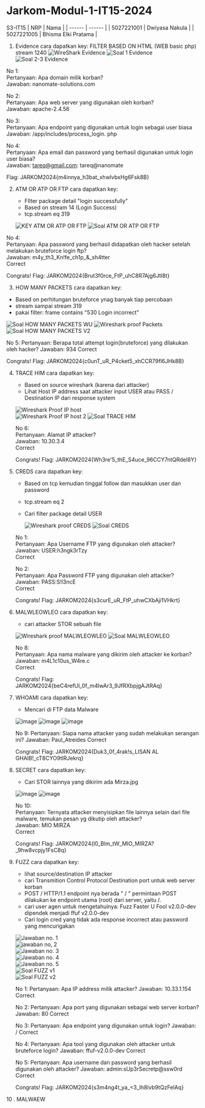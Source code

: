 # Jarkom-Modul-1-IT15-2024

S3-IT15
| NRP | Nama |
| ------ | ------ |
| 5027221001 | Dwiyasa Nakula |
| 5027221005 | Bhisma Elki Pratama |

1. Evidence
   cara dapatkan key:
   FILTER BASED ON HTML (WEB basic php)
   stream 1240
   ![WireShark Evidence](https://github.com/Dwiyasa-Nakula/Jarkom-Modul-1-IT15-2024/assets/115543100/29ac8c98-e413-442a-96ed-3ee2ddb6fc07)
   ![Soal 1 Evidence](https://github.com/Dwiyasa-Nakula/Jarkom-Modul-1-IT15-2024/assets/115543100/8bf93d28-ad3f-4c2a-8c4f-b52984878fe4)
   ![Soal 2-3 Evidence](https://github.com/Dwiyasa-Nakula/Jarkom-Modul-1-IT15-2024/assets/115543100/94c48a96-2fe7-4fd5-a0b3-a0afc20b09b9)

  No 1: <br>
  Pertanyaan: Apa domain milik korban? <br>
  Jawaban: nanomate-solutions.com <br>

  No 2: <br>
  Pertanyaan: Apa web server yang digunakan oleh korban? <br>
  Jawaban: apache-2.4.56 <br>

  No 3: <br>
  Pertanyaan: Apa endpoint yang digunakan untuk login sebagai user biasa <br>
  Jawaban: /app/includes/process_login. php <br>

  No 4: <br>
  Pertanyaan: Apa email dan password yang berhasil digunakan untuk login user biasa? <br>
  Jawaban: tareq@gmail.com: tareq@nanomate <br>

  Flag: JARKOM2024{m4innya_h3bat_xhwlvbxHg6Fsk8B}

2. ATM OR ATP OR FTP
    cara dapatkan key: <br>
    - FIlter package detail "login successfully" <br>
    - Based on stream 14 (Login Success) <br>
    - tcp.stream eq 319 <br>

   ![KEY ATM OR ATP OR FTP](https://github.com/Dwiyasa-Nakula/Jarkom-Modul-1-IT15-2024/assets/115543100/e68f794b-efd2-4ae1-b5c8-0b73c70e271e)
   ![Soal ATM OR ATP OR FTP](https://github.com/Dwiyasa-Nakula/Jarkom-Modul-1-IT15-2024/assets/115543100/aafdf8ab-ed06-4e51-9374-503a98c20bf6)

  No 4: <br>
  Pertanyaan: Apa password yang berhasil didapatkan oleh hacker setelah melakukan bruteforce login ftp? <br>
  Jawaban: m4y_th3_Kn!fe_ch1p_&_sh4tter <br>
  Correct <br>

  Congrats! Flag: JARKOM2024{Brut3f0rce_FtP_uhC8R7Ajg6Jtl8t}
  
3. HOW MANY PACKETS
  cara dapatkan key: <br>
  - Based on perhitungan bruteforce ynag banyak tiap percobaan <br>
  - stream sampai stream 319 <br>
  - pakai filter: frame contains "530 Login incorrect"


  ![Soal HOW MANY PACKETS WU](https://github.com/Dwiyasa-Nakula/Jarkom-Modul-1-IT15-2024/assets/115543100/14308163-f6b3-426e-b972-bd0d06accb56)
  ![Wireshark proof Packets](https://github.com/Dwiyasa-Nakula/Jarkom-Modul-1-IT15-2024/assets/115543100/81998df0-3db9-4e6e-b4ef-e1f4366549e9)
  ![Soal HOW MANY PACKETS V2](https://github.com/Dwiyasa-Nakula/Jarkom-Modul-1-IT15-2024/assets/115543100/ae1daa95-c60e-4c49-8df2-68a85bae9169)

  No 5:
  Pertanyaan: Berapa total attempt login(bruteforce) yang dilakukan oleh hacker?
  Jawaban: 934
  Correct

  Congrats! Flag: JARKOM2024{c0unT_uR_P4cket5_xhCCR79fl6JHk8B}

4. TRACE HIM
   cara dapatkan key: <br>
   - Based on source wireshark (karena dari attacker)
   - Lihat Host IP address saat attacker input USER atau PASS / Destination IP dari response system 
     
   ![Wireshark Proof IP host](https://github.com/Dwiyasa-Nakula/Jarkom-Modul-1-IT15-2024/assets/115543100/36e8ccc4-f046-4233-b14c-3adae9c4c7b4) <br>
   ![Wireshark Proof IP host 2](https://github.com/Dwiyasa-Nakula/Jarkom-Modul-1-IT15-2024/assets/115543100/0c6b4547-be9e-4160-9b01-3d43bc2d9ef5)
   ![Soal TRACE HIM](https://github.com/Dwiyasa-Nakula/Jarkom-Modul-1-IT15-2024/assets/115543100/ce29942b-7682-43f6-b4f6-4eb3167e6385)

   No 6: <br>
   Pertanyaan: Alamat IP attacker? <br>
   Jawaban: 10.30.3.4 <br>
   Correct <br>

   Congrats! Flag: JARKOM2024{Wh3re'5_thE_S4uce_96CCY7ntQRdel8Y}

5. CREDS
   cara dapatkan key: <br>
   - Based on tcp kemudian tinggal follow dan masukkan user dan password
   - tcp.stream eq 2
   - Cari filter package detail USER

     ![Wireshark proof CREDS](https://github.com/Dwiyasa-Nakula/Jarkom-Modul-1-IT15-2024/assets/115543100/437136a7-8f70-430a-bd97-876c6ec31b4d)
     ![Soal CREDS](https://github.com/Dwiyasa-Nakula/Jarkom-Modul-1-IT15-2024/assets/115543100/f6dbde28-f5d3-463a-9948-97b81db8b0e4)

   No 1: <br>
   Pertanyaan: Apa Username FTP yang digunakan oleh attacker? <br>
   Jawaban: USER:h3ngk3rTzy <br>
   Correct <br>

   No 2: <br>
   Pertanyaan: Apa Password FTP yang digunakan oleh attacker? <br>
   Jawaban: PASS:S!l3ncE <br>
   Correct <br>

   Congrats! Flag: JARKOM2024{s3curE_uR_FtP_uhwCXbAji1VHkrt} <br>

6. MALWLEOWLEO
   cara dapatkan key: <br>
   - cari attacker STOR sebuah file
  
   ![Wireshark proof MALWLEOWLEO](https://github.com/Dwiyasa-Nakula/Jarkom-Modul-1-IT15-2024/assets/115543100/3a030a3e-7b64-49ec-8e3b-1d2c9ebe8eb4)
   ![Soal MALWLEOWLEO](https://github.com/Dwiyasa-Nakula/Jarkom-Modul-1-IT15-2024/assets/115543100/4b2bfd4c-26d0-4c19-acd7-3eda393ffc8b)

   No 8: <br>
   Pertanyaan: Apa nama malware yang dikirim oleh attacker ke korban? <br>
   Jawaban: m4L1c10us_W4re.c <br>
   Correct <br>

   Congrats! Flag: JARKOM2024{beC4refUl_0f_m4lwAr3_9JfRXbpjgAJtRAq}

7. WHOAMI
   cara dapatkan key: <br>
   - Mencari di FTP data Malware
   
   ![image](https://github.com/Dwiyasa-Nakula/Jarkom-Modul-1-IT15-2024/assets/115543100/05e551fd-3415-4565-ae7c-24ee56cfc00c)
   ![image](https://github.com/Dwiyasa-Nakula/Jarkom-Modul-1-IT15-2024/assets/115543100/d6e477ec-d7c6-4b11-a801-ef9ba475dfe5)
   ![image](https://github.com/Dwiyasa-Nakula/Jarkom-Modul-1-IT15-2024/assets/115543100/037039ae-81b7-4499-83c2-7bab8053c057)

   No 9:
   Pertanyaan: Siapa nama attacker yang sudah melakukan serangan ini?
   Jawaban: Paul_Atreides
   Correct

   Congrats! Flag: JARKOM2024{Duk3_0f_4rak!s_LISAN AL GHAIB!_cT8CYO9tlRJekrq}

8. SECRET
   cara dapatkan key: <br>
   - Cari STOR lainnya yang dikirim ada Mirza.jpg

   ![image](https://github.com/Dwiyasa-Nakula/Jarkom-Modul-1-IT15-2024/assets/115543100/345cfb42-d985-4825-93c3-e9f39ab00c58)
   ![image](https://github.com/Dwiyasa-Nakula/Jarkom-Modul-1-IT15-2024/assets/115543100/a743a160-0ad9-48b7-bf42-73aa0664a2fb)

   No 10: <br>
   Pertanyaan: Ternyata attacker menyisipkan file lainnya selain dari file malware, temukan pesan yg dikutip oleh attacker? <br>
   Jawaban: MIO MIRZA <br>
   Correct <br>

   Congrats! Flag: JARKOM2024{l0_Blm_tW_MIO_MIRZA?_9hw8vcpjy1FsC8q} <br>

9. FUZZ
   cara dapatkan key: <br>
   - lihat source/destination IP attacker
   - cari Transmition Control Protocol Destination port untuk web server korban
   - POST / HTTP/1.1 endpoint nya berada " / " permintaan POST dilakukan ke endpoint utama (root) dari server, yaitu /.
   - cari user agen untuk mengetahuinya: Fuzz Faster U Fool v2.0.0-dev dipendek menjadi ffuf v2.0.0-dev
   - Cari login cred yang tidak ada response incorrect atau password yang mencurigakan

   ![Jawaban no. 1](https://github.com/Dwiyasa-Nakula/Jarkom-Modul-1-IT15-2024/assets/115543100/b52edc3c-0dbb-4d80-9718-2f24680b4205) <br> 
   ![jawaban no, 2](https://github.com/Dwiyasa-Nakula/Jarkom-Modul-1-IT15-2024/assets/115543100/7a823761-7c3a-4684-9c42-f3b1a0e4baaf) <br>
   ![Jawaban no. 3](https://github.com/Dwiyasa-Nakula/Jarkom-Modul-1-IT15-2024/assets/115543100/aeb747e9-f266-45a6-b003-4465c6981edb) <br>
   ![Jawaban no. 4](https://github.com/Dwiyasa-Nakula/Jarkom-Modul-1-IT15-2024/assets/115543100/3ff679f5-65c8-4363-bbc7-f3b87b682131) <br>
   ![Jawaban no. 5](https://github.com/Dwiyasa-Nakula/Jarkom-Modul-1-IT15-2024/assets/115543100/82fdf5d7-8aed-4dbd-a692-75d12e643c20) <br>
   ![Soal FUZZ v1](https://github.com/Dwiyasa-Nakula/Jarkom-Modul-1-IT15-2024/assets/115543100/e56a7a2d-c678-4f84-ad6c-ba935b9863da) <br>
   ![Soal FUZZ v2](https://github.com/Dwiyasa-Nakula/Jarkom-Modul-1-IT15-2024/assets/115543100/8b1321e7-a821-4306-8cb0-9475f0050959) <br>

   No 1:
   Pertanyaan: Apa IP address milik attacker?
   Jawaban: 10.33.1.154
   Correct

   No 2:
   Pertanyaan: Apa port yang digunakan sebagai web server korban?
   Jawaban: 80
   Correct

   No 3:
   Pertanyaan: Apa endpoint yang digunakan untuk login?
   Jawaban: /
   Correct

   No 4:
   Pertanyaan: Apa tool yang digunakan oleh attacker untuk bruteforce login?
   Jawaban: ffuf-v2.0.0-dev
   Correct

   No 5:
   Pertanyaan: Apa username dan password yang berhasil digunakan oleh attacker?
   Jawaban: admin:sUp3rSecretp@ssw0rd
   Correct

   Congrats! Flag: JARKOM2024{s3m4ng4t_ya_<3_Ih8lvb9tQzFelAq}

10 . MALWAEW
